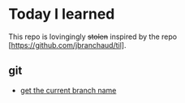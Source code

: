 # Today I learned
This repo is lovingingly ~~stolen~~ inspired by the repo [https://github.com/jbranchaud/til].

## git
- [get the current branch name](git/get_current_branch.md)
